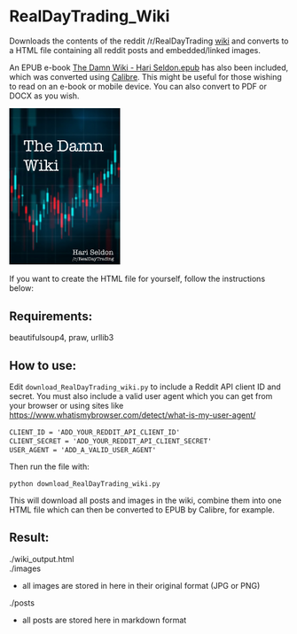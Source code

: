 # RealDayTrading_Wiki
Downloads the contents of the reddit /r/RealDayTrading [wiki](https://www.reddit.com/r/RealDayTrading/wiki/) and converts to a HTML file containing all reddit posts and embedded/linked images.  

An EPUB e-book  [The Damn Wiki - Hari Seldon.epub](https://github.com/RichVarney/RealDayTrading_Wiki/blob/main/The%20Damn%20Wiki%20-%20Hari%20Seldon.epub) has also been included, which was converted using [Calibre](https://calibre-ebook.com/). This might be useful for those wishing to read on an e-book or mobile device. You can also convert to PDF or DOCX as you wish.

[<img src="Front%20cover.png" width="200">](https://github.com/RichVarney/RealDayTrading_Wiki/blob/main/The%20Damn%20Wiki%20-%20Hari%20Seldon.epub)



If you want to create the HTML file for yourself, follow the instructions below:

## Requirements:
beautifulsoup4, praw, urllib3

## How to use:
Edit ```download_RealDayTrading_wiki.py``` to include a Reddit API client ID and secret. You must also include a valid user agent which you can get from your browser or using sites like https://www.whatismybrowser.com/detect/what-is-my-user-agent/  

    CLIENT_ID = 'ADD_YOUR_REDDIT_API_CLIENT_ID'  
    CLIENT_SECRET = 'ADD_YOUR_REDDIT_API_CLIENT_SECRET'  
    USER_AGENT = 'ADD_A_VALID_USER_AGENT'  

Then run the file with:  

    python download_RealDayTrading_wiki.py  

This will download all posts and images in the wiki, combine them into one HTML file which can then be converted to EPUB by Calibre, for example.

## Result:
./wiki_output.html  
./images  
* all images are stored in here in their original format (JPG or PNG)

./posts  
* all posts are stored here in markdown format

